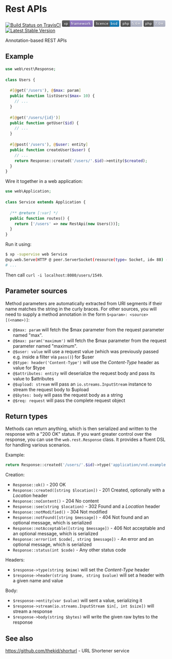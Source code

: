 Rest APIs
========================================================================

[![Build Status on TravisCI](https://secure.travis-ci.org/xp-forge/rest-api.png)](http://travis-ci.org/xp-forge/rest-api)
[![XP Framework Module](https://raw.githubusercontent.com/xp-framework/web/master/static/xp-framework-badge.png)](https://github.com/xp-framework/core)
[![BSD Licence](https://raw.githubusercontent.com/xp-framework/web/master/static/licence-bsd.png)](https://github.com/xp-framework/core/blob/master/LICENCE.md)
[![Required PHP 5.6+](https://raw.githubusercontent.com/xp-framework/web/master/static/php-5_6plus.png)](http://php.net/)
[![Supports PHP 7.0+](https://raw.githubusercontent.com/xp-framework/web/master/static/php-7_0plus.png)](http://php.net/)
[![Latest Stable Version](https://poser.pugx.org/xp-forge/rest-api/version.png)](https://packagist.org/packages/xp-forge/rest-api)

Annotation-based REST APIs

Example
-------

```php
use web\rest\Response;

class Users {

  #[@get('/users'), @$max: param]
  public function listUsers($max= 10) {
    // ...
  }

  #[@get('/users/{id}')]
  public function getUser($id) {
    // ...
  }

  #[@post('/users'), @$user: entity]
  public function createUser($user) {
    // ...
    return Response::created('/users/'.$id)->entity($created);
  }
}
```

Wire it together in a web application:

```php
use web\Application;

class Service extends Application {

  /** @return [:var] */
  public function routes() {
    return ['/users' => new RestApi(new Users())];
  }
}
```

Run it using:

```bash
$ xp -supervise web Service
@xp.web.Serve(HTTP @ peer.ServerSocket(resource(type= Socket, id= 88) -> tcp://127.0.0.1:8080))
# ...
```

Then call `curl -i localhost:8080/users/1549`.

Parameter sources
-----------------

Method parameters are automatically extracted from URI segments if their name matches the string in the curly braces. For other sources, you will need to supply a method annotation in the form `$<param>: <source>[(<name>)]`:

* `@$max: param` will fetch the $max parameter from the request parameter named "max".
* `@$max: param('maximum')` will fetch the $max parameter from the request parameter named "maximum".
* `@$user: value` will use a request value (which was previously passed e.g. inside a filter via `pass()`) for $user
* `@$type: header('Content-Type')` will use the *Content-Type* header as value for $type
* `@$attributes: entity` will deserialize the request body and pass its value to $attributes
* `@$upload: stream` will pass an `io.streams.InputStream` instance to stream the request body to $upload
* `@$bytes: body` will pass the request body as a string
* `@$req: request` will pass the complete request object


Return types
------------

Methods can return anything, which is then serialized and written to the response with a "200 OK" status. If you want greater control over the response, you can use the `web.rest.Response` class. It provides a fluent DSL for handling various scenarios.

Example:

```php
return Response::created('/users/'.$id)->type('application/vnd.example.customer-v2+json')->entity($user);
```

Creation:

* `Response::ok()` - 200 OK
* `Response::created([string $location])` - 201 Created, optionally with a *Location* header
* `Response::noContent()` - 204 No content
* `Response::see(string $location)` - 302 Found and a *Location* header
* `Response::notModified()` - 304 Not modified
* `Response::notFound([string $message])` - 404 Not found and an optional message, which is serialized
* `Response::notAcceptable([string $message])` - 406 Not acceptable and an optional message, which is serialized
* `Response::error(int $code[, string $message])` - An error and an optional message, which is serialized
* `Response::status(int $code)` - Any other status code

Headers:

* `$response->type(string $mime)` will set the *Content-Type* header
* `$response->header(string $name, string $value)` will set a header with a given name and value

Body:

* `$response->entity(var $value)` will sent a value, serializing it
* `$response->stream(io.streams.InputStream $in[, int $size])` will stream a response
* `$response->body(string $bytes)` will write the given raw bytes to the response

See also
--------

https://github.com/thekid/shorturl - URL Shortener service 